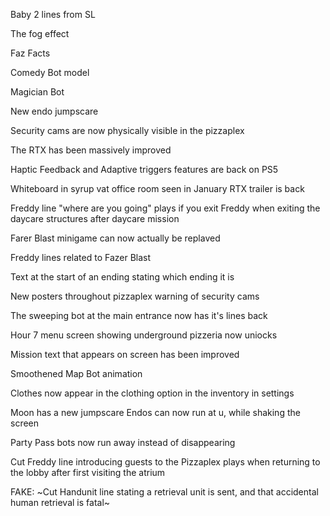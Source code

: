 Baby 2 lines from SL 

The fog effect

Faz Facts

Comedy Bot model

Magician Bot

New endo jumpscare

Security cams are now physically visible in the pizzaplex

The RTX has been massively improved

Haptic Feedback and Adaptive triggers features are back on PS5

Whiteboard in syrup vat office room seen in January RTX trailer is back

Freddy line "where are you going" plays if you exit Freddy when exiting the daycare structures after daycare mission

Farer Blast minigame can now actually be replaved

Freddy lines related to Fazer Blast

Text at the start of an ending stating which ending it is

New posters throughout pizzaplex warning of security cams

The sweeping bot at the main entrance now has it's lines back

Hour 7 menu screen showing underground pizzeria now uniocks

Mission text that appears on screen has been improved

Smoothened Map Bot animation

Clothes now appear in the clothing option in the inventory in settings

Moon has a new jumpscare Endos can now run at u, while shaking the screen

Party Pass bots now run away instead of disappearing

Cut Freddy line introducing guests to the Pizzaplex plays when returning to the lobby after first visiting the atrium

FAKE: ~Сut Handunit line stating a retrieval unit is sent, and that accidental human retrieval is fatal~
